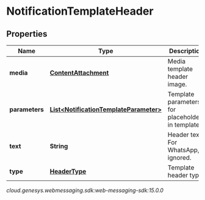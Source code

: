 # NotificationTemplateHeader


## Properties

| Name | Type | Description | Notes |
| ------------ | ------------- | ------------- | ------------- |
| **media** | [**ContentAttachment**](ContentAttachment) | Media template header image. |  [optional] |
| **parameters** | [**List&lt;NotificationTemplateParameter&gt;**](NotificationTemplateParameter) | Template parameters for placeholders in template. |  [optional] |
| **text** | **String** | Header text. For WhatsApp, ignored. |  [optional] |
| **type** | [**HeaderType**](HeaderType) | Template header type. |  |




_cloud.genesys.webmessaging.sdk:web-messaging-sdk:15.0.0_
